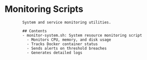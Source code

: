 # Monitoring Scripts

            System and service monitoring utilities.

            ## Contents
            - monitor-system.sh: System resource monitoring script
              - Monitors CPU, memory, and disk usage
              - Tracks Docker container status
              - Sends alerts on threshold breaches
              - Generates detailed logs
